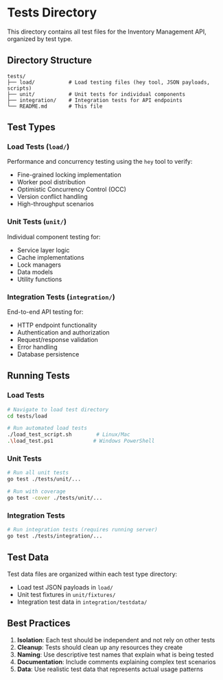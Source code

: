 # Tests Directory

This directory contains all test files for the Inventory Management API, organized by test type.

## Directory Structure

```
tests/
├── load/           # Load testing files (hey tool, JSON payloads, scripts)
├── unit/           # Unit tests for individual components
├── integration/    # Integration tests for API endpoints
└── README.md       # This file
```

## Test Types

### Load Tests (`load/`)
Performance and concurrency testing using the `hey` tool to verify:
- Fine-grained locking implementation
- Worker pool distribution
- Optimistic Concurrency Control (OCC)
- Version conflict handling
- High-throughput scenarios

### Unit Tests (`unit/`)
Individual component testing for:
- Service layer logic
- Cache implementations
- Lock managers
- Data models
- Utility functions

### Integration Tests (`integration/`)
End-to-end API testing for:
- HTTP endpoint functionality
- Authentication and authorization
- Request/response validation
- Error handling
- Database persistence

## Running Tests

### Load Tests
```bash
# Navigate to load test directory
cd tests/load

# Run automated load tests
./load_test_script.sh        # Linux/Mac
.\load_test.ps1             # Windows PowerShell
```

### Unit Tests
```bash
# Run all unit tests
go test ./tests/unit/...

# Run with coverage
go test -cover ./tests/unit/...
```

### Integration Tests
```bash
# Run integration tests (requires running server)
go test ./tests/integration/...
```

## Test Data

Test data files are organized within each test type directory:
- Load test JSON payloads in `load/`
- Unit test fixtures in `unit/fixtures/`
- Integration test data in `integration/testdata/`

## Best Practices

1. **Isolation**: Each test should be independent and not rely on other tests
2. **Cleanup**: Tests should clean up any resources they create
3. **Naming**: Use descriptive test names that explain what is being tested
4. **Documentation**: Include comments explaining complex test scenarios
5. **Data**: Use realistic test data that represents actual usage patterns
